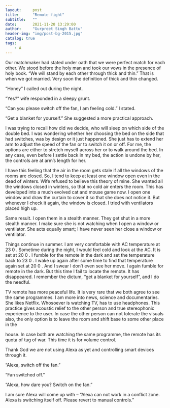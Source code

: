 ```yaml
---
layout:     post
title:      "Remote fight"
subtitle:   ""
date:       2021-11-20 13:29:00
author:     "Gurpreet Singh Battu"
header-img: "img/post-bg-2015.jpg"
catalog: true
tags:
    - A
---
```


Our matchmaker had stated under oath that we were perfect match for each other. We stood before the holy man and took our vows in the presence of holy book. “We will stand by each other through thick and thin.” That is when we got married. Very soon the definition of thick and thin changed.

“Honey” I called out during the night.

“Yes?” wife responded in a sleepy grunt.

“Can you please switch off the fan, I am feeling cold.” I stated.

“Get a blanket for yourself.” She suggested a more practical approach.

I was trying to recall how did we decide, who will sleep on which side of the double bed. I was wondering whether her choosing the bed on the side that had switches, was by design or it just happened. She just has to extend her arm to adjust the speed of the fan or to switch it on or off. For me, the options are either to stretch myself across her or to walk around the bed. In any case, even before I settle back in my bed, the action is undone by her, the controls are at arm’s length for her.

I have this feeling that the air in the room gets stale if all the windows of the rooms are closed. So, I tend to keep at least one window open even in the dead of winters. Wife refused to believe this theory of mine. She wanted all the windows closed in winters, so that no cold air enters the room. This has developed into a much evolved cat and mouse game now. I open one window and draw the curtain to cover it so that she does not notice it. But whenever I check it again, the window is closed. I tried with ventilators placed high up.

Same result. I open them in a stealth manner. They get shut in a more stealth manner. I make sure she is not watching when I open a window or ventilator. She acts equally smart; I have never seen her close a window or ventilator.

Things continue in summer. I am very comfortable with AC temperature at 23 0 . Sometime during the night, I would feel cold and look at the AC. It is set at 20 0 . I fumble for the remote in the dark and set the temperature back to 23 0 . I wake up again after some time to find that temperature again set at 20 0 . And I swear I don’t even see her move. I again fumble for remote in the dark. But this time I fail to locate the remote. It has disappeared. I remember the dictum, “get a blanket for yourself”, and I do the needful.

TV remote has more peaceful life. It is very rare that we both agree to see the same programmes. I am more into news, science and documentaries. She likes Netflix. Whosoever is watching TV, has to use headphones. This practice gives acoustic relief to the other person and true stereophonic experience to the user. In case the other person can not tolerate the visuals also, the only option is to leave the room and shift base to some other place in the

house. In case both are watching the same programme, the remote has its quota of tug of war. This time it is for volume control.

Thank God we are not using Alexa as yet and controlling smart devices through it.

“Alexa, switch off the fan.”

“Fan switched off.”

“Alexa, how dare you? Switch on the fan.”

I am sure Alexa will come up with – “Alexa can not work in a conflict zone. Alexa is switching itself off. Please revert to manual controls.”
